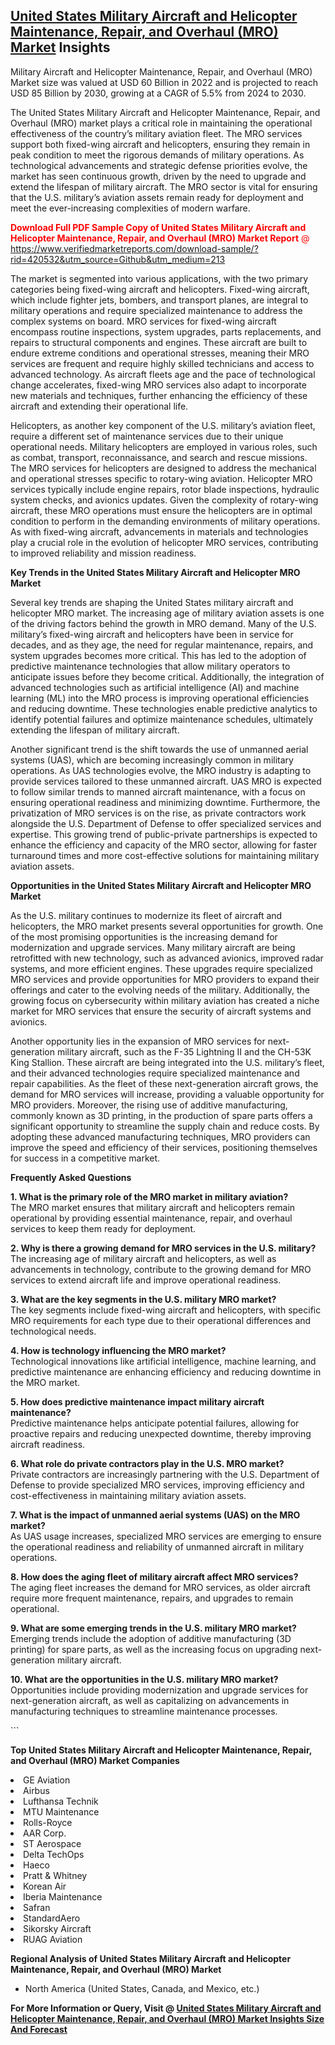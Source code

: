 <h2><a href="https://www.verifiedmarketreports.com/download-sample/?rid=420532&amp;utm_source=Github&amp;utm_medium=213" target="_blank">United States Military Aircraft and Helicopter Maintenance, Repair, and Overhaul (MRO) Market</a> Insights</h2><p>Military Aircraft and Helicopter Maintenance, Repair, and Overhaul (MRO) Market size was valued at USD 60 Billion in 2022 and is projected to reach USD 85 Billion by 2030, growing at a CAGR of 5.5% from 2024 to 2030.</p><p><p>The United States Military Aircraft and Helicopter Maintenance, Repair, and Overhaul (MRO) market plays a critical role in maintaining the operational effectiveness of the country’s military aviation fleet. The MRO services support both fixed-wing aircraft and helicopters, ensuring they remain in peak condition to meet the rigorous demands of military operations. As technological advancements and strategic defense priorities evolve, the market has seen continuous growth, driven by the need to upgrade and extend the lifespan of military aircraft. The MRO sector is vital for ensuring that the U.S. military’s aviation assets remain ready for deployment and meet the ever-increasing complexities of modern warfare.</p><p><p><span class=""><span style="color: #ff0000;"><strong>Download Full PDF Sample Copy of United States Military Aircraft and Helicopter Maintenance, Repair, and Overhaul (MRO) Market Report</strong> @ </span><a href="https://www.verifiedmarketreports.com/download-sample/?rid=420532&amp;utm_source=Github&amp;utm_medium=213" target="_blank">https://www.verifiedmarketreports.com/download-sample/?rid=420532&amp;utm_source=Github&amp;utm_medium=213</a></span></p></p><p>The market is segmented into various applications, with the two primary categories being fixed-wing aircraft and helicopters. Fixed-wing aircraft, which include fighter jets, bombers, and transport planes, are integral to military operations and require specialized maintenance to address the complex systems on board. MRO services for fixed-wing aircraft encompass routine inspections, system upgrades, parts replacements, and repairs to structural components and engines. These aircraft are built to endure extreme conditions and operational stresses, meaning their MRO services are frequent and require highly skilled technicians and access to advanced technology. As aircraft fleets age and the pace of technological change accelerates, fixed-wing MRO services also adapt to incorporate new materials and techniques, further enhancing the efficiency of these aircraft and extending their operational life.<p>Helicopters, as another key component of the U.S. military’s aviation fleet, require a different set of maintenance services due to their unique operational needs. Military helicopters are employed in various roles, such as combat, transport, reconnaissance, and search and rescue missions. The MRO services for helicopters are designed to address the mechanical and operational stresses specific to rotary-wing aviation. Helicopter MRO services typically include engine repairs, rotor blade inspections, hydraulic system checks, and avionics updates. Given the complexity of rotary-wing aircraft, these MRO operations must ensure the helicopters are in optimal condition to perform in the demanding environments of military operations. As with fixed-wing aircraft, advancements in materials and technologies play a crucial role in the evolution of helicopter MRO services, contributing to improved reliability and mission readiness.</p><p><strong>Key Trends in the United States Military Aircraft and Helicopter MRO Market</strong></p><p>Several key trends are shaping the United States military aircraft and helicopter MRO market. The increasing age of military aviation assets is one of the driving factors behind the growth in MRO demand. Many of the U.S. military’s fixed-wing aircraft and helicopters have been in service for decades, and as they age, the need for regular maintenance, repairs, and system upgrades becomes more critical. This has led to the adoption of predictive maintenance technologies that allow military operators to anticipate issues before they become critical. Additionally, the integration of advanced technologies such as artificial intelligence (AI) and machine learning (ML) into the MRO process is improving operational efficiencies and reducing downtime. These technologies enable predictive analytics to identify potential failures and optimize maintenance schedules, ultimately extending the lifespan of military aircraft.<p>Another significant trend is the shift towards the use of unmanned aerial systems (UAS), which are becoming increasingly common in military operations. As UAS technologies evolve, the MRO industry is adapting to provide services tailored to these unmanned aircraft. UAS MRO is expected to follow similar trends to manned aircraft maintenance, with a focus on ensuring operational readiness and minimizing downtime. Furthermore, the privatization of MRO services is on the rise, as private contractors work alongside the U.S. Department of Defense to offer specialized services and expertise. This growing trend of public-private partnerships is expected to enhance the efficiency and capacity of the MRO sector, allowing for faster turnaround times and more cost-effective solutions for maintaining military aviation assets.</p><p><strong>Opportunities in the United States Military Aircraft and Helicopter MRO Market</strong></p><p>As the U.S. military continues to modernize its fleet of aircraft and helicopters, the MRO market presents several opportunities for growth. One of the most promising opportunities is the increasing demand for modernization and upgrade services. Many military aircraft are being retrofitted with new technology, such as advanced avionics, improved radar systems, and more efficient engines. These upgrades require specialized MRO services and provide opportunities for MRO providers to expand their offerings and cater to the evolving needs of the military. Additionally, the growing focus on cybersecurity within military aviation has created a niche market for MRO services that ensure the security of aircraft systems and avionics.<p>Another opportunity lies in the expansion of MRO services for next-generation military aircraft, such as the F-35 Lightning II and the CH-53K King Stallion. These aircraft are being integrated into the U.S. military’s fleet, and their advanced technologies require specialized maintenance and repair capabilities. As the fleet of these next-generation aircraft grows, the demand for MRO services will increase, providing a valuable opportunity for MRO providers. Moreover, the rising use of additive manufacturing, commonly known as 3D printing, in the production of spare parts offers a significant opportunity to streamline the supply chain and reduce costs. By adopting these advanced manufacturing techniques, MRO providers can improve the speed and efficiency of their services, positioning themselves for success in a competitive market.</p><p><strong>Frequently Asked Questions</strong></p><p><strong>1. What is the primary role of the MRO market in military aviation?</strong><br> The MRO market ensures that military aircraft and helicopters remain operational by providing essential maintenance, repair, and overhaul services to keep them ready for deployment.</p><p><strong>2. Why is there a growing demand for MRO services in the U.S. military?</strong><br> The increasing age of military aircraft and helicopters, as well as advancements in technology, contribute to the growing demand for MRO services to extend aircraft life and improve operational readiness.</p><p><strong>3. What are the key segments in the U.S. military MRO market?</strong><br> The key segments include fixed-wing aircraft and helicopters, with specific MRO requirements for each type due to their operational differences and technological needs.</p><p><strong>4. How is technology influencing the MRO market?</strong><br> Technological innovations like artificial intelligence, machine learning, and predictive maintenance are enhancing efficiency and reducing downtime in the MRO market.</p><p><strong>5. How does predictive maintenance impact military aircraft maintenance?</strong><br> Predictive maintenance helps anticipate potential failures, allowing for proactive repairs and reducing unexpected downtime, thereby improving aircraft readiness.</p><p><strong>6. What role do private contractors play in the U.S. MRO market?</strong><br> Private contractors are increasingly partnering with the U.S. Department of Defense to provide specialized MRO services, improving efficiency and cost-effectiveness in maintaining military aviation assets.</p><p><strong>7. What is the impact of unmanned aerial systems (UAS) on the MRO market?</strong><br> As UAS usage increases, specialized MRO services are emerging to ensure the operational readiness and reliability of unmanned aircraft in military operations.</p><p><strong>8. How does the aging fleet of military aircraft affect MRO services?</strong><br> The aging fleet increases the demand for MRO services, as older aircraft require more frequent maintenance, repairs, and upgrades to remain operational.</p><p><strong>9. What are some emerging trends in the U.S. military MRO market?</strong><br> Emerging trends include the adoption of additive manufacturing (3D printing) for spare parts, as well as the increasing focus on upgrading next-generation military aircraft.</p><p><strong>10. What are the opportunities in the U.S. military MRO market?</strong><br> Opportunities include providing modernization and upgrade services for next-generation aircraft, as well as capitalizing on advancements in manufacturing techniques to streamline maintenance processes.</p>```</p><p><strong>Top United States Military Aircraft and Helicopter Maintenance, Repair, and Overhaul (MRO) Market Companies</strong></p><div data-test-id=""><p><li>GE Aviation</li><li> Airbus</li><li> Lufthansa Technik</li><li> MTU Maintenance</li><li> Rolls-Royce</li><li> AAR Corp.</li><li> ST Aerospace</li><li> Delta TechOps</li><li> Haeco</li><li> Pratt & Whitney</li><li> Korean Air</li><li> Iberia Maintenance</li><li> Safran</li><li> StandardAero</li><li> Sikorsky Aircraft</li><li> RUAG Aviation</li></p><div><strong>Regional Analysis of&nbsp;United States Military Aircraft and Helicopter Maintenance, Repair, and Overhaul (MRO) Market</strong></div><ul><li dir="ltr"><p dir="ltr">North America&nbsp;(United States, Canada, and Mexico, etc.)</p></li></ul><p><strong>For More Information or Query, Visit @&nbsp;</strong><strong><a href="https://www.verifiedmarketreports.com/product/military-aircraft-and-helicopter-maintenance-repair-and-overhaul-mro-market/?utm_source=Github&amp;utm_medium=213" target="_blank">United States Military Aircraft and Helicopter Maintenance, Repair, and Overhaul (MRO) Market Insights Size And Forecast</a></strong></p></div>
